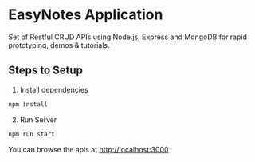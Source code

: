 # EasyNotes Application

Set of Restful CRUD APIs using Node.js, Express and MongoDB for rapid prototyping, demos & tutorials.

## Steps to Setup

1. Install dependencies

```bash
npm install
```

2. Run Server

```bash
npm run start
```

You can browse the apis at <http://localhost:3000>